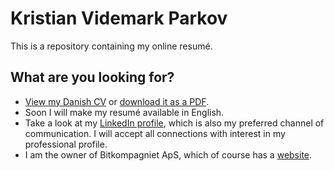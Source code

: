 # Kristian Videmark Parkov

This is a repository containing my online resumé.

## What are you looking for?

- [View my Danish CV](CV_danish.md) or [download it as a PDF](CV_danish.pdf).
- Soon I will make my resumé available in English.
- Take a look at my [LinkedIn profile](https://www.linkedin.com/in/kparkov/), which is also my preferred channel of communication. I will accept all connections with interest in my professional profile.
- I am the owner of Bitkompagniet ApS, which of course has a [website](http://bitkompagniet.dk/).